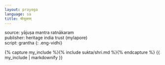 ```yaml
---
layout: prayoga
language: sa
title: श्रीसूक्तम् 
---
```


source: yājuṣa mantra ratnākaram  
publisher: heritage india trust (mylapore)  
script: grantha
{: .eng-vidhi}

{% capture my_include %}{% include sukta/shri.md %}{% endcapture %}
{{ my_include | markdownify }}
